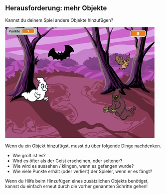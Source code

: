 ## Herausforderung: mehr Objekte

Kannst du deinem Spiel andere Objekte hinzufügen?

![Screenshot](images/ghost-final.png)

Wenn du ein Objekt hinzufügst, musst du über folgende Dinge nachdenken.

+ Wie groß ist es?
+ Wird es öfter als der Geist erscheinen, oder seltener?
+ Wie wird es aussehen / klingen, wenn es gefangen wurde?
+ Wie viele Punkte erhält (oder verliert) der Spieler, wenn er es fängt?

Wenn du Hilfe beim Hinzufügen eines zusätzlichen Objekts benötigst, kannst du einfach erneut durch die vorher genannten Schritte gehen!